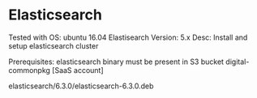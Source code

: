 Elasticsearch
=========

Tested with
OS: ubuntu 16.04
Elastisearch Version: 5.x
Desc: Install and setup elasticsearch cluster

Prerequisites:
elasticsearch binary must be present in S3 bucket digital-commonpkg [SaaS account]

elasticsearch/6.3.0/elasticsearch-6.3.0.deb
